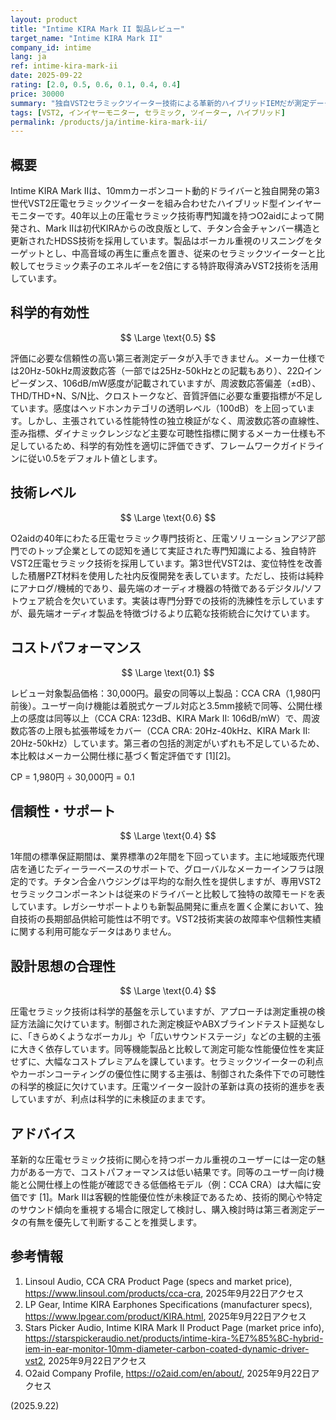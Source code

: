 ```yaml
---
layout: product
title: "Intime KIRA Mark II 製品レビュー"
target_name: "Intime KIRA Mark II"
company_id: intime
lang: ja
ref: intime-kira-mark-ii
date: 2025-09-22
rating: [2.0, 0.5, 0.6, 0.1, 0.4, 0.4]
price: 30000
summary: "独自VST2セラミックツイーター技術による革新的ハイブリッドIEMだが測定データ検証に限界があり、コストパフォーマンスは不良"
tags: [VST2, インイヤーモニター, セラミック, ツイーター, ハイブリッド]
permalink: /products/ja/intime-kira-mark-ii/
---
```

## 概要

Intime KIRA Mark IIは、10mmカーボンコート動的ドライバーと独自開発の第3世代VST2圧電セラミックツイーターを組み合わせたハイブリッド型インイヤーモニターです。40年以上の圧電セラミック技術専門知識を持つO2aidによって開発され、Mark IIは初代KIRAからの改良版として、チタン合金チャンバー構造と更新されたHDSS技術を採用しています。製品はボーカル重視のリスニングをターゲットとし、中高音域の再生に重点を置き、従来のセラミックツイーターと比較してセラミック素子のエネルギーを2倍にする特許取得済みVST2技術を活用しています。

## 科学的有効性

$$ \Large \text{0.5} $$

評価に必要な信頼性の高い第三者測定データが入手できません。メーカー仕様では20Hz-50kHz周波数応答（一部では25Hz-50kHzとの記載もあり）、22Ωインピーダンス、106dB/mW感度が記載されていますが、周波数応答偏差（±dB）、THD/THD+N、S/N比、クロストークなど、音質評価に必要な重要指標が不足しています。感度はヘッドホンカテゴリの透明レベル（100dB）を上回っています。しかし、主張されている性能特性の独立検証がなく、周波数応答の直線性、歪み指標、ダイナミックレンジなど主要な可聴性指標に関するメーカー仕様も不足しているため、科学的有効性を適切に評価できず、フレームワークガイドラインに従い0.5をデフォルト値とします。

## 技術レベル

$$ \Large \text{0.6} $$

O2aidの40年にわたる圧電セラミック専門技術と、圧電ソリューションアジア部門でのトップ企業としての認知を通じて実証された専門知識による、独自特許VST2圧電セラミック技術を採用しています。第3世代VST2は、変位特性を改善した積層PZT材料を使用した社内反復開発を表しています。ただし、技術は純粋にアナログ/機械的であり、最先端のオーディオ機器の特徴であるデジタル/ソフトウェア統合を欠いています。実装は専門分野での技術的洗練性を示していますが、最先端オーディオ製品を特徴づけるより広範な技術統合に欠けています。

## コストパフォーマンス

$$ \Large \text{0.1} $$

レビュー対象製品価格：30,000円。最安の同等以上製品：CCA CRA（1,980円前後）。ユーザー向け機能は着脱式ケーブル対応と3.5mm接続で同等、公開仕様上の感度は同等以上（CCA CRA: 123dB、KIRA Mark II: 106dB/mW）で、周波数応答の上限も拡張帯域をカバー（CCA CRA: 20Hz-40kHz、KIRA Mark II: 20Hz-50kHz）しています。第三者の包括的測定がいずれも不足しているため、本比較はメーカー公開仕様に基づく暫定評価です [1][2]。

CP = 1,980円 ÷ 30,000円 = 0.1

## 信頼性・サポート

$$ \Large \text{0.4} $$

1年間の標準保証期間は、業界標準の2年間を下回っています。主に地域販売代理店を通じたディーラーベースのサポートで、グローバルなメーカーインフラは限定的です。チタン合金ハウジングは平均的な耐久性を提供しますが、専用VST2セラミックコンポーネントは従来のドライバーと比較して独特の故障モードを表しています。レガシーサポートよりも新製品開発に重点を置く企業において、独自技術の長期部品供給可能性は不明です。VST2技術実装の故障率や信頼性実績に関する利用可能なデータはありません。

## 設計思想の合理性

$$ \Large \text{0.4} $$

圧電セラミック技術は科学的基盤を示していますが、アプローチは測定重視の検証方法論に欠けています。制御された測定検証やABXブラインドテスト証拠なしに、「きらめくようなボーカル」や「広いサウンドステージ」などの主観的主張に大きく依存しています。同等機能製品と比較して測定可能な性能優位性を実証せずに、大幅なコストプレミアムを課しています。セラミックツイーターの利点やカーボンコーティングの優位性に関する主張は、制御された条件下での可聴性の科学的検証に欠けています。圧電ツイーター設計の革新は真の技術的進歩を表していますが、利点は科学的に未検証のままです。

## アドバイス

革新的な圧電セラミック技術に関心を持つボーカル重視のユーザーには一定の魅力がある一方で、コストパフォーマンスは低い結果です。同等のユーザー向け機能と公開仕様上の性能が確認できる低価格モデル（例：CCA CRA）は大幅に安価です [1]。Mark IIは客観的性能優位性が未検証であるため、技術的関心や特定のサウンド傾向を重視する場合に限定して検討し、購入検討時は第三者測定データの有無を優先して判断することを推奨します。

## 参考情報

1. Linsoul Audio, CCA CRA Product Page (specs and market price), https://www.linsoul.com/products/cca-cra, 2025年9月22日アクセス
2. LP Gear, Intime KIRA Earphones Specifications (manufacturer specs), https://www.lpgear.com/product/KIRA.html, 2025年9月22日アクセス
3. Stars Picker Audio, Intime KIRA Mark II Product Page (market price info), https://starspickeraudio.net/products/intime-kira-%E7%85%8C-hybrid-iem-in-ear-monitor-10mm-diameter-carbon-coated-dynamic-driver-vst2, 2025年9月22日アクセス
4. O2aid Company Profile, https://o2aid.com/en/about/, 2025年9月22日アクセス

(2025.9.22)